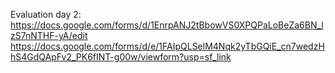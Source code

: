 Evaluation day 2:
[https://docs.google.com/forms/d/1EnrpANJ2tBbowVS0XPQPaLoBeZa6BN_lzS7nNTHF-yA/edit
](https://docs.google.com/forms/d/e/1FAIpQLSelM4Nqk2yTbGQiE_cn7wedzHhS4GdQApFv2_PK6fINT-g00w/viewform?usp=sf_link)https://docs.google.com/forms/d/e/1FAIpQLSelM4Nqk2yTbGQiE_cn7wedzHhS4GdQApFv2_PK6fINT-g00w/viewform?usp=sf_link
